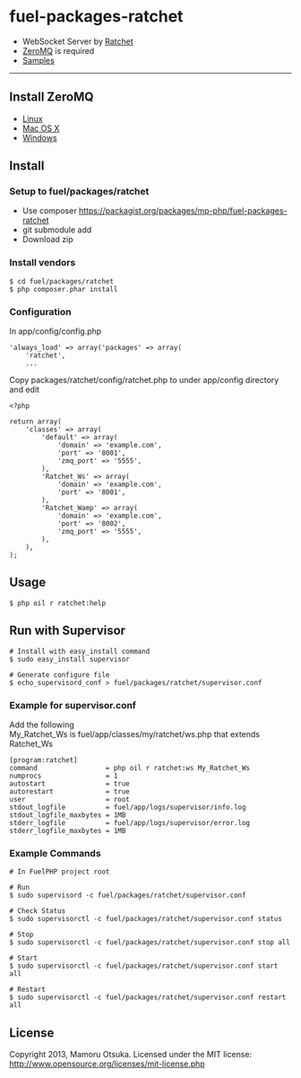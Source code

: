 # fuel-packages-ratchet

* WebSocket Server by [Ratchet](http://socketo.me/)
* [ZeroMQ](http://www.zeromq.org/) is required
* [Samples](https://github.com/mp-php/fuel-ratchet-samples)

---

## Install ZeroMQ
* [Linux](http://madroom-project.blogspot.jp/2013/04/ubuntu-phpzeromq.html)
* [Mac OS X](http://madroom-project.blogspot.jp/2013/04/mampmaczeromq.html)
* [Windows](http://madroom-project.blogspot.jp/2013/04/xamppwindowszeromq.html)

## Install
### Setup to fuel/packages/ratchet
* Use composer https://packagist.org/packages/mp-php/fuel-packages-ratchet
* git submodule add
* Download zip

### Install vendors

	$ cd fuel/packages/ratchet
	$ php composer.phar install

### Configuration

In app/config/config.php

	'always_load' => array('packages' => array(
		'ratchet',
		...

Copy packages/ratchet/config/ratchet.php to under app/config directory and edit

	<?php

	return array(
		'classes' => array(
			'default' => array(
				'domain' => 'example.com',
				'port' => '8001',
				'zmq_port' => '5555',
			),
			'Ratchet_Ws' => array(
				'domain' => 'example.com',
				'port' => '8001',
			),
			'Ratchet_Wamp' => array(
				'domain' => 'example.com',
				'port' => '8002',
				'zmq_port' => '5555',
			),
		),
	);

## Usage

	$ php oil r ratchet:help

## Run with Supervisor

	# Install with easy_install command
	$ sudo easy_install supervisor

	# Generate configure file
	$ echo_supervisord_conf > fuel/packages/ratchet/supervisor.conf

### Example for supervisor.conf

Add the following  
My_Ratchet_Ws is fuel/app/classes/my/ratchet/ws.php that extends Ratchet_Ws

	[program:ratchet]
	command                 = php oil r ratchet:ws My_Ratchet_Ws
	numprocs                = 1
	autostart               = true
	autorestart             = true
	user                    = root
	stdout_logfile          = fuel/app/logs/supervisor/info.log
	stdout_logfile_maxbytes = 1MB
	stderr_logfile          = fuel/app/logs/supervisor/error.log
	stderr_logfile_maxbytes = 1MB

### Example Commands

	# In FuelPHP project root

	# Run
	$ sudo supervisord -c fuel/packages/ratchet/supervisor.conf

	# Check Status
	$ sudo supervisorctl -c fuel/packages/ratchet/supervisor.conf status

	# Stop
	$ sudo supervisorctl -c fuel/packages/ratchet/supervisor.conf stop all

	# Start
	$ sudo supervisorctl -c fuel/packages/ratchet/supervisor.conf start all

	# Restart
	$ sudo supervisorctl -c fuel/packages/ratchet/supervisor.conf restart all

## License

Copyright 2013, Mamoru Otsuka. Licensed under the MIT license: http://www.opensource.org/licenses/mit-license.php
